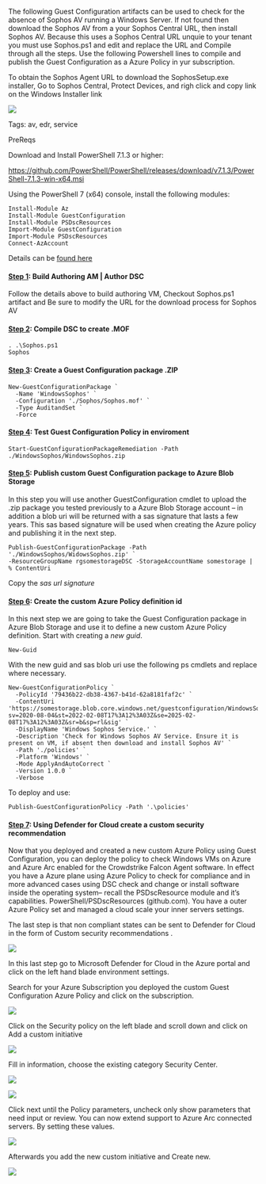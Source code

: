 The following Guest Configuration artifacts can be used to check for the absence of Sophos AV running a Windows Server. If not found then download the Sophos AV from a your Sophos Central URL, then install Sophos AV. Because this uses a Sophos Central URL unquie to your tenant you must use Sophos.ps1 and edit and replace the URL and Compile through all the steps. Use the following Powershell lines to compile and publish the Guest Configuration as a Azure Policy in yur subscription.

To obtain the Sophos Agent URL to download the SophosSetup.exe installer, Go to Sophos Central, Protect Devices, and righ click and copy link on the Windows Installer link

![](https://github.com/swiftsolves-msft/Community-GuestConfiguration/raw/main/images/sophoscentral.png)

Tags: av, edr, service

PreReqs

Download and Install PowerShell 7.1.3 or higher: 

https://github.com/PowerShell/PowerShell/releases/download/v7.1.3/PowerShell-7.1.3-win-x64.msi 

Using the PowerShell 7 (x64) console, install the following modules: 

```
Install-Module Az 
Install-Module GuestConfiguration 
Install-Module PSDscResources
Import-Module GuestConfiguration
Import-Module PSDscResources
Connect-AzAccount
```

Details can be [found here](https://swiftsolves.substack.com/p/remix-with-a-twist-7-steps-to-author "found here")

#### [Step 1](https://swiftsolves.substack.com/i/74598574/step-test-guest-configuration-policy-in-local-environment "Step 1"): Build Authoring AM | Author DSC

Follow the details above to build authoring VM, Checkout Sophos.ps1 artifact and Be sure to modify the URL for the download process for Sophos AV

#### [Step 2](https://learn.microsoft.com/en-us/powershell/dsc/configurations/configurations?view=dsc-1.1#compiling-the-configuration "Step 2"): Compile DSC to create .MOF

```
. .\Sophos.ps1 
Sophos
```

#### [Step 3](https://learn.microsoft.com/en-us/azure/governance/machine-configuration/machine-configuration-create#create-a-configuration-package-artifact "Step 3"): Create a Guest Configuration package .ZIP

```
New-GuestConfigurationPackage `
  -Name 'WindowsSophos' `
  -Configuration './Sophos/Sophos.mof' `
  -Type AuditandSet `
  -Force
```

#### [Step 4](https://learn.microsoft.com/en-us/azure/governance/machine-configuration/machine-configuration-create-test#validate-the-configuration-package-meets-requirements "Step 4"): Test Guest Configuration Policy in enviroment

```
Start-GuestConfigurationPackageRemediation -Path ./WindowsSophos/WindowsSophos.zip
```


#### [Step 5](https://docs.microsoft.com/en-us/azure/governance/policy/how-to/guest-configuration-create-test#validate-the-configuration-package-meets-requirements "Step 5"): Publish custom Guest Configuration package to Azure Blob Storage

In this step you will use another GuestConfiguration cmdlet to upload the .zip package you tested previously to a Azure Blob Storage account – in addition a blob uri will be returned with a sas signature that lasts a few years. This sas based signature will be used when creating the Azure policy and publishing it in the next step. 

```
Publish-GuestConfigurationPackage -Path './WindowsSophos/WidowsSophos.zip' `
-ResourceGroupName rgsomestorageDSC -StorageAccountName somestorage | % ContentUri
```

Copy the *sas url signature* 

#### [Step 6](https://docs.microsoft.com/en-us/azure/governance/policy/how-to/guest-configuration-create-publish#publish-a-configuration-package "Step 6"): Create the custom Azure Policy definition id

In this next step we are going to take the Guest Configuration package in Azure Blob Storage and use it to define a new custom Azure Policy definition. Start with creating a *new guid*. 

```
New-Guid
```

With the new guid and sas blob uri use the following ps cmdlets and replace where necessary. 

```
New-GuestConfigurationPolicy `
  -PolicyId '79436b22-db38-4367-b41d-62a8181faf2c' `
  -ContentUri 'https://somestorage.blob.core.windows.net/guestconfiguration/WindowsSophos.zip?sv=2020-08-04&st=2022-02-08T17%3A12%3A03Z&se=2025-02-08T17%3A12%3A03Z&sr=b&sp=rl&sig' `
  -DisplayName 'Windows Sophos Service.' `
  -Description 'Check for Windows Sophos AV Service. Ensure it is present on VM, if absent then download and install Sophos AV' `
  -Path './policies' `
  -Platform 'Windows' `
  -Mode ApplyAndAutoCorrect `
  -Version 1.0.0 `
  -Verbose
```

To deploy and use:

```
Publish-GuestConfigurationPolicy -Path '.\policies'
```

#### [Step 7](https://docs.microsoft.com/en-us/azure/defender-for-cloud/custom-security-policies?pivots=azure-portal#to-add-a-custom-initiative-to-your-subscription "Step 7"): Using Defender for Cloud create a custom security recommendation

Now that you deployed and created a new custom Azure Policy using Guest Configuration, you can deploy the policy to check Windows VMs on Azure and Azure Arc enabled for the Crowdstrike Falcon Agent software. In effect you have a Azure plane using Azure Policy to check for compliance and in more advanced cases using DSC check and change or install software inside the operating system– recall the PSDscResource module and it’s capabilities. PowerShell/PSDscResources (github.com). You have a outer Azure Policy set and managed a cloud scale your inner servers settings.

The last step is that non compliant states can be sent to Defender for Cloud in the form of Custom security recommendations .

![](https://github.com/swiftsolves-msft/Community-GuestConfiguration/raw/main/images/MDCreccomend.png)

In this last step go to Microsoft Defender for Cloud in the Azure portal and click on the left hand blade environment settings.

Search for your Azure Subscription you deployed the custom Guest Configuration Azure Policy and click on the subscription.

![](https://github.com/swiftsolves-msft/Community-GuestConfiguration/raw/main/images/MDCreccomend2.png)

Click on the Security policy on the left blade and scroll down and click on Add a custom initiative 

![](https://github.com/swiftsolves-msft/Community-GuestConfiguration/raw/main/images/MDCreccomend3.png)

Fill in information, choose the existing category Security Center.

![](https://github.com/swiftsolves-msft/Community-GuestConfiguration/raw/main/images/MDCreccomend4.png)

![](https://github.com/swiftsolves-msft/Community-GuestConfiguration/raw/main/images/MDCreccomend5.png)

Click next until the Policy parameters, uncheck only show parameters that need input or review. You can now extend support to Azure Arc connected servers. By setting these values. 

![](https://github.com/swiftsolves-msft/Community-GuestConfiguration/raw/main/images/MDCreccomend6.png)

Afterwards you add the new custom initiative and Create new.

![](https://github.com/swiftsolves-msft/Community-GuestConfiguration/raw/main/images/MDCreccomend7.png)
